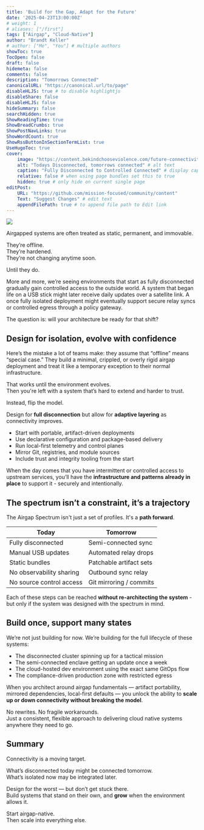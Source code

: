 ```yaml
---
title: 'Build for the Gap, Adapt for the Future'
date: '2025-04-23T13:00:00Z'
# weight: 1
# aliases: ["/first"]
tags: ["Airgap", "Cloud-Native"]
author: "Brandt Keller"
# author: ["Me", "You"] # multiple authors
showToc: true
TocOpen: false
draft: false
hidemeta: false
comments: false
description: "Tomorrows Connected"
canonicalURL: "https://canonical.url/to/page"
disableHLJS: true # to disable highlightjs
disableShare: false
disableHLJS: false
hideSummary: false
searchHidden: true
ShowReadingTime: true
ShowBreadCrumbs: true
ShowPostNavLinks: true
ShowWordCount: true
ShowRssButtonInSectionTermList: true
UseHugoToc: true
cover:
    image: "https://content.bekindchooseviolence.com/future-connectivity.png" # image path/url
    alt: "Todays Disconnected, tomorrows connected" # alt text
    caption: "Fully Disconnected to Controlled Connected" # display caption under cover
    relative: false # when using page bundles set this to true
    hidden: true # only hide on current single page
editPost:
    URL: "https://github.com/mission-focused/community/content"
    Text: "Suggest Changes" # edit text
    appendFilePath: true # to append file path to Edit link
---
```


![](https://content.bekindchooseviolence.com/future-connectivity.png)

Airgapped systems are often treated as static, permanent, and immovable.

They’re offline.  
They’re hardened.  
They’re not changing anytime soon.

Until they do.

More and more, we’re seeing environments that start as fully disconnected gradually gain controlled access to the outside world. A system that began life on a USB stick might later receive daily updates over a satellite link. A once fully isolated deployment might eventually support secure relay syncs or controlled egress through a policy gateway.

The question is: will your architecture be ready for that shift?

## Design for isolation, evolve with confidence

Here’s the mistake a lot of teams make: they assume that “offline” means “special case.” They build a minimal, crippled, or overly rigid airgap deployment and treat it like a temporary exception to their normal infrastructure.

That works until the environment evolves.  
Then you're left with a system that’s hard to extend and harder to trust.

Instead, flip the model.

Design for **full disconnection** but allow for **adaptive layering** as connectivity improves.

- Start with portable, artifact-driven deployments
- Use declarative configuration and package-based delivery
- Run local-first telemetry and control planes
- Mirror Git, registries, and module sources
- Include trust and integrity tooling from the start

When the day comes that you have intermittent or controlled access to upstream services, you’ll have the **infrastructure and patterns already in place** to support it - securely and intentionally.

## The spectrum isn’t a constraint, it’s a trajectory

The Airgap Spectrum isn't just a set of profiles. It's a **path forward**.

| Today                     | Tomorrow                 |
|--------------------------|--------------------------|
| Fully disconnected        | Semi-connected sync      |
| Manual USB updates        | Automated relay drops    |
| Static bundles            | Patchable artifact sets  |
| No observability sharing  | Outbound sync relay      |
| No source control access  | Git mirroring / commits  |

Each of these steps can be reached **without re-architecting the system** - but only if the system was designed with the spectrum in mind.

## Build once, support many states

We’re not just building for now. We’re building for the full lifecycle of these systems:

- The disconnected cluster spinning up for a tactical mission
- The semi-connected enclave getting an update once a week
- The cloud-hosted dev environment using the exact same GitOps flow
- The compliance-driven production zone with restricted egress

When you architect around airgap fundamentals — artifact portability, mirrored dependencies, local-first defaults — you unlock the ability to **scale up or down connectivity without breaking the model**.

No rewrites. No fragile workarounds.  
Just a consistent, flexible approach to delivering cloud native systems anywhere they need to go.

## Summary

Connectivity is a moving target.

What’s disconnected today might be connected tomorrow.  
What’s isolated now may be integrated later.

Design for the worst — but don’t get stuck there.  
Build systems that stand on their own, and **grow** when the environment allows it.

Start airgap-native.  
Then scale into everything else.